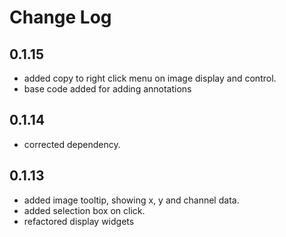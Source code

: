 # Change Log

## 0.1.15

- added copy to right click menu on image display and control.
- base code added for adding annotations

## 0.1.14

- corrected dependency.

## 0.1.13

- added image tooltip, showing x, y and channel data.
- added selection box on click.
- refactored display widgets
